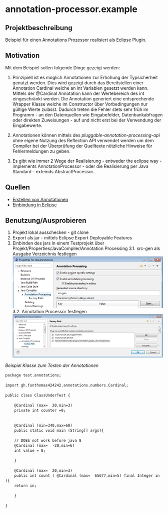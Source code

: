 annotation-processor.example
============================

Projektbeschreibung
-------------------

Beispiel für einen Annotations Prozessor realisiert als Eclipse Plugin.

Motivation
----------

Mit dem Beispiel sollen folgende Dinge gezeigt werden:

1. Prinzipiell ist es möglich Annotationen zur Erhöhung der Typsicherheit 
genutzt werden. Dies wird gezeigt durch das Bereitstellen einer Annotation 
Cardinal welche an int Variablen gesetzt werden kann. Mittels der @Cardinal
Annotation kann der Wertebereich des int eingeschränkt werden. Die Annotation
generiert eine entsprechende Wrapper Klasse welche im Constructor über 
Vorbedingungen nur gültige Werte zulässt. Dadurch treten die Fehler stets sehr 
früh im Programm - an den Datenquellen wie Eingabefelder, Datenbankabfragen oder 
direkten Zuweisungen - auf und nicht erst bei der Verwendung der Eingabewerte.

2. Annotationen können mittels des *pluggable-annotation-processing-api* ohne
eigene Nutzung des Reflection API verwendet werden um dem Compiler bei der
Überprüfung der Quelltexte nützliche Hinweise für Fehlermeldungen zu geben. 

3. Es gibt wie immer 2 Wege der Realisierung - entweder the eclipse way - 
implements AnnotationProcessor - oder die Realisierung per Java Standard -
extemds AbstractProcessor. 



Quellen
-------

 * [Erstellen von Annotationen](http://www.javabeat.net/2007/06/java-6-0-features-part-2-pluggable-annotation-processing-api/http://www.javabeat.net/2007/06/java-6-0-features-part-2-pluggable-annotation-processing-api/)
 * [Einbindung in Eclipse](http://www.eclipse.org/jdt/apt/introToAPT.php)
 
 
Benutzung/Ausprobieren
----------------------

1. Projekt lokal ausschecken - git clone
2. Export als jar - mittels Eclipse Export Deployable Features
3. Einbinden des jars in einem Testprojekt über Projekt/Properties/JavaCompiler/Annotation Processing
3.1. src-gen als Ausgabe Verzeichnis festlegen
![src Verzeichnis festlegen](src/main/resources/images/GenSrcFestlegen.png)
3.2. Annotation Processor festlegen
![Annotation Processor aufnehmen](src/main/resources/images/AnnotationProcessorFestlegen.png)


*Beispiel Klasse zum Testen der Annotationen*


	package test.annotations;
	
	import gh.funthomas424242.annotations.numbers.Cardinal;

	public class ClassUnderTest {
	     
	    @Cardinal (max=  20,min=3)
	    private int counter =0; 
	    
	    
	    @Cardinal (min=340,max=60)
	    public static void main (String[] args){
		
		// DOES not work before java 8
		@Cardinal (max=  -20,min=6)
		int value = 8;
		 
	    }
	    
	    @Cardinal (max=  20,min=3) 
	    public int count ( @Cardinal (max=  65677,min=5) final Integer in ){
		return in;
		
	    }
	
	}



